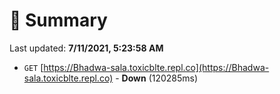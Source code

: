 # 📖 Summary
Last updated: **7/11/2021, 5:23:58 AM**

- `GET` [https://Bhadwa-sala.toxicblte.repl.co](https://Bhadwa-sala.toxicblte.repl.co) - **Down** (120285ms)
